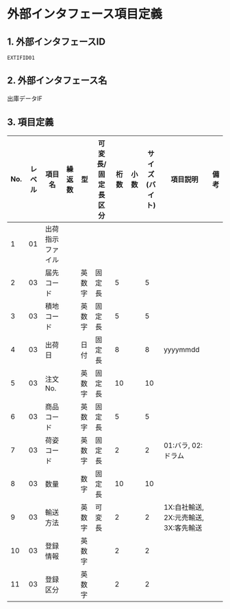 # 外部インタフェース項目定義

## 1. 外部インタフェースID

`EXTIFID01`

## 2. 外部インタフェース名

出庫データIF

## 3. 項目定義

| No. | レベル | 項目名           | 繰返数 | 型     | 可変長/固定長区分 | 桁数 | 小数 | サイズ(バイト) | 項目説明                                 | 備考                                     |
| --- | ------ | ---------------- | ------ | ------ | ------------------ | ---- | ---- | ------------- | ---------------------------------------- | ---------------------------------------- |
| 1   | 01     | 出荷指示ファイル |        |        |                    |      |      |               |                                          |                                          |
| 2   | 03     | 届先コード       |        | 英数字 | 固定長             | 5    |      | 5             |                                          |                                          |
| 3   | 03     | 積地コード       |        | 英数字 | 固定長             | 5    |      | 5             |                                          |                                          |
| 4   | 03     | 出荷日           |        | 日付   | 固定長             | 8    |      | 8             | yyyymmdd                                 |                                          |
| 5   | 03     | 注文No.          |        | 英数字 | 固定長             | 10   |      | 10            |                                          |                                          |
| 6   | 03     | 商品コード       |        | 英数字 | 固定長             | 5    |      | 5             |                                          |                                          |
| 7   | 03     | 荷姿コード       |        | 英数字 | 固定長             | 2    |      | 2             | 01:バラ, 02:ドラム                      |                                          |
| 8   | 03     | 数量             |        | 数字   | 固定長             | 10   |      | 10            |                                          |                                          |
| 9   | 03     | 輸送方法         |        | 英数字 | 可変長             | 2    |      | 2             | 1X:自社輸送, 2X:元売輸送, 3X:客先輸送 |                                          |
| 10  | 03     | 登録情報         |        | 英数字 |                    | 2    |      | 2             |                                          |                                          |
| 11  | 03     | 登録区分         |        | 英数字 |                    | 2    |      | 2             |                                          |                                          |
